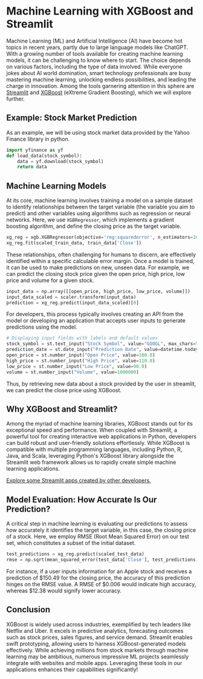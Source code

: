 # Machine Learning with XGBoost and Streamlit 

Machine Learning (ML) and Artificial Intelligence (AI) have become hot topics in recent years, partly due to large language models like ChatGPT. With a growing number of tools available for creating machine learning models, it can be challenging to know where to start. The choice depends on various factors, including the type of data involved. While everyone jokes about AI world domination, smart technology professionals are busy mastering machine learning, unlocking endless possibilities, and leading the charge in innovation. Among the tools garnering attention in this sphere are [Streamlit](https://streamlit.io/) and [XGBoost](https://xgboost.ai/) (eXtreme Gradient Boosting), which we will explore further.

## Example: Stock Market Prediction

As an example, we will be using stock market data provided by the Yahoo Finance library in python. 

```python
import yfinance as yf
def load_data(stock_symbol):
    data = yf.download(stock_symbol)
    return data
```

## Machine Learning Models

At its core, machine learning involves training a model on a sample dataset to identify relationships between the target variable (the variable you aim to predict) and other variables using algorithms such as regression or neural networks. Here, we use `XGBRegressor`, which implements a gradient boosting algorithm, and define the closing price as the target variable.

```python
xg_reg = xgb.XGBRegressor(objective='reg:squarederror', n_estimators=100)
xg_reg.fit(scaled_train_data, train_data['Close'])
```

These relationships, often challenging for humans to discern, are effectively identified within a specific calculable error margin. Once a model is trained, it can be used to make predictions on new, unseen data. For example, we can predict the closing stock price given the open price, high price, low price and volume for a given stock. 

```python
input_data = np.array([[open_price, high_price, low_price, volume]])
input_data_scaled = scaler.transform(input_data)
prediction = xg_reg.predict(input_data_scaled)[0]
```

For developers, this process typically involves creating an API from the model or developing an application that accepts user inputs to generate predictions using the model.

```python
# Displaying input fields with labels and default values
stock_symbol = st.text_input("Stock Symbol", value="GOOGL", max_chars=5)
prediction_date = st.date_input("Prediction Date", value=datetime.today())
open_price = st.number_input("Open Price", value=100.0)
high_price = st.number_input("High Price", value=110.0)
low_price = st.number_input("Low Price", value=90.0)
volume = st.number_input("Volume", value=1000000)
```

Thus, by retrieving new data about a stock provided by the user in streamlit, we can predict the close price using XGBoost.

## Why XGBoost and Streamlit?

Among the myriad of machine learning libraries, XGBoost stands out for its exceptional speed and performance. When coupled with Streamlit, a powerful tool for creating interactive web applications in Python, developers can build robust and user-friendly solutions effortlessly. While XGBoost is compatible with multiple programming languages, including Python, R, Java, and Scala, leveraging Python's XGBoost library alongside the Streamlit web framework allows us to rapidly create simple machine learning applications.

[Explore some Streamlit apps created by other developers.](https://streamlit.io/gallery)

## Model Evaluation: How Accurate Is Our Prediction?

A critical step in machine learning is evaluating our predictions to assess how accurately it identifies the target variable, in this case, the closing price of a stock. Here, we employ RMSE (Root Mean Squared Error) on our test set, which constitutes a subset of the initial dataset.

```python
test_predictions = xg_reg.predict(scaled_test_data)
rmse = np.sqrt(mean_squared_error(test_data['Close'], test_predictions))
```

For instance, if a user inputs information for an Apple stock and receives a prediction of $150.49 for the closing price, the accuracy of this prediction hinges on the RMSE value. A RMSE of $0.006 would indicate high accuracy, whereas $12.38 would signify lower accuracy.

## Conclusion

XGBoost is widely used across industries, exemplified by tech leaders like Netflix and Uber. It excels in predictive analytics, forecasting outcomes such as stock prices, sales figures, and service demand. Streamlit enables swift prototyping, allowing users to harness XGBoost-generated models effectively. While achieving millions from stock markets through machine learning may be ambitious, numerous impressive ML projects seamlessly integrate with websites and mobile apps. Leveraging these tools in our applications enhances their capabilities significantly!


